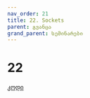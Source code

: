 ```yaml
---
nav_order: 21
title: 22. Sockets
parent: გვანცა
grand_parent: სემინარები
---
```


# 22

[კოდი](https://github.com/Freeuni-Lekva/oop-2021/tree/main/Content/Seminars/Gvantsa/22)
